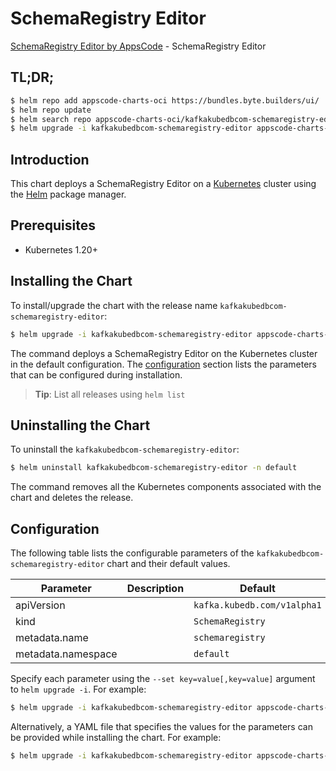 # SchemaRegistry Editor

[SchemaRegistry Editor by AppsCode](https://appscode.com) - SchemaRegistry Editor

## TL;DR;

```bash
$ helm repo add appscode-charts-oci https://bundles.byte.builders/ui/
$ helm repo update
$ helm search repo appscode-charts-oci/kafkakubedbcom-schemaregistry-editor --version=v0.14.0
$ helm upgrade -i kafkakubedbcom-schemaregistry-editor appscode-charts-oci/kafkakubedbcom-schemaregistry-editor -n default --create-namespace --version=v0.14.0
```

## Introduction

This chart deploys a SchemaRegistry Editor on a [Kubernetes](http://kubernetes.io) cluster using the [Helm](https://helm.sh) package manager.

## Prerequisites

- Kubernetes 1.20+

## Installing the Chart

To install/upgrade the chart with the release name `kafkakubedbcom-schemaregistry-editor`:

```bash
$ helm upgrade -i kafkakubedbcom-schemaregistry-editor appscode-charts-oci/kafkakubedbcom-schemaregistry-editor -n default --create-namespace --version=v0.14.0
```

The command deploys a SchemaRegistry Editor on the Kubernetes cluster in the default configuration. The [configuration](#configuration) section lists the parameters that can be configured during installation.

> **Tip**: List all releases using `helm list`

## Uninstalling the Chart

To uninstall the `kafkakubedbcom-schemaregistry-editor`:

```bash
$ helm uninstall kafkakubedbcom-schemaregistry-editor -n default
```

The command removes all the Kubernetes components associated with the chart and deletes the release.

## Configuration

The following table lists the configurable parameters of the `kafkakubedbcom-schemaregistry-editor` chart and their default values.

|     Parameter      | Description |                Default                 |
|--------------------|-------------|----------------------------------------|
| apiVersion         |             | <code>kafka.kubedb.com/v1alpha1</code> |
| kind               |             | <code>SchemaRegistry</code>            |
| metadata.name      |             | <code>schemaregistry</code>            |
| metadata.namespace |             | <code>default</code>                   |


Specify each parameter using the `--set key=value[,key=value]` argument to `helm upgrade -i`. For example:

```bash
$ helm upgrade -i kafkakubedbcom-schemaregistry-editor appscode-charts-oci/kafkakubedbcom-schemaregistry-editor -n default --create-namespace --version=v0.14.0 --set apiVersion=kafka.kubedb.com/v1alpha1
```

Alternatively, a YAML file that specifies the values for the parameters can be provided while
installing the chart. For example:

```bash
$ helm upgrade -i kafkakubedbcom-schemaregistry-editor appscode-charts-oci/kafkakubedbcom-schemaregistry-editor -n default --create-namespace --version=v0.14.0 --values values.yaml
```
